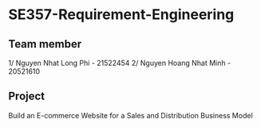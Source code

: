 # SE357-Requirement-Engineering

## Team member
1/ Nguyen Nhat Long Phi - 21522454
2/ Nguyen Hoang Nhat Minh - 20521610

## Project
Build an E-commerce Website for a Sales and Distribution Business Model
